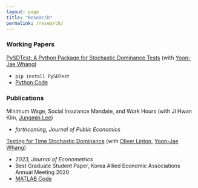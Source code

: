 ```yaml
---
layout: page
title: "Research"
permalink: /research/
---
```


###  Working Papers

[PySDTest: A Python Package for Stochastic Dominance Tests](https://arxiv.org/abs/2307.10694) (with [Yoon-Jae Whang](https://sites.google.com/site/whangyjhomepage/))
  - `pip install PySDTest`
  - [Python Code](https://github.com/lee-kyungho/pysdtest)

### Publications

Minimum Wage, Social Insurance Mandate, and Work Hours (with Ji Hwan Kim, [Jungmin Lee](https://sites.google.com/view/jungminlee71/))
  - *forthcoming, Journal of Public Economics*

[Testing for Time Stochastic Dominance](https://doi.org/10.1016/j.jeconom.2022.03.012) (with [Oliver Linton](https://obl20.com/), [Yoon-Jae Whang](https://sites.google.com/site/whangyjhomepage/))
  - *2023, Journal of Econometrics*
  - Best Graduate Student Paper, Korea Allied Economic Associations Annual Meeting 2020
  - [MATLAB Code](https://github.com/lee-kyungho/Testing-for-TSD)

